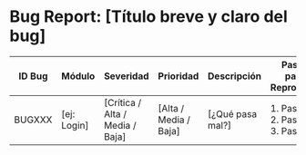 # Bug Report: [Título breve y claro del bug]

| ID Bug | Módulo | Severidad | Prioridad | Descripción | Pasos para Reproducir | Datos de Prueba | Resultado Esperado | Resultado Obtenido | Estado |
|--------|--------|-----------|-----------|-------------|------------------------|-----------------|--------------------|--------------------|--------|
| BUGXXX | [ej: Login] | [Crítica / Alta / Media / Baja] | [Alta / Media / Baja] | [¿Qué pasa mal?] | 1. Paso 1 <br> 2. Paso 2 <br> 3. Paso 3 | Usuario: xxx@test.com <br> Contraseña: YYY | [¿Qué debería pasar?] | [¿Qué pasó en realidad?] | [Abierto / Cerrado] |
